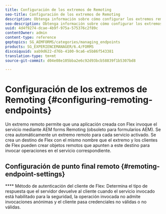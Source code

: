 ```yaml
---
title: Configuración de los extremos de Remoting
seo-title: Configuración de los extremos de Remoting
description: Obtenga información sobre cómo configurar los extremos remotos.
seo-description: Obtenga información sobre cómo configurar los extremos remotos.
uuid: 4d4f9274-dcae-4b9f-975a-575376c2f89c
contentOwner: admin
content-type: reference
geptopics: SG_AEMFORMS/categories/managing_endpoints
products: SG_EXPERIENCEMANAGER/6.4/FORMS
discoiquuid: aab9d622-d76b-4100-9ca6-e5b86f543381
translation-type: tm+mt
source-git-commit: d04e08e105bba2e6c92d93bcb58839f1b5307bd8

---
```



# Configuración de los extremos de Remoting {#configuring-remoting-endpoints}

Un extremo remoto permite que una aplicación creada con Flex invoque el servicio mediante AEM forms Remoting (obsoleto para formularios AEM). Se crea automáticamente un extremo remoto para cada servicio activado. Se crea un destino de Flex con el mismo nombre que el extremo y los clientes de Flex pueden crear objetos remotos que apunten a este destino para invocar operaciones en el servicio correspondiente.

## Configuración de punto final remoto {#remoting-endpoint-settings}

**** Método de autenticación del cliente de Flex: Determina el tipo de respuesta que el servidor devuelve al cliente cuando el servicio invocado está habilitado para la seguridad, la operación invocada no admite invocaciones anónimas y el cliente pasa credenciales no válidas o no válidas.
